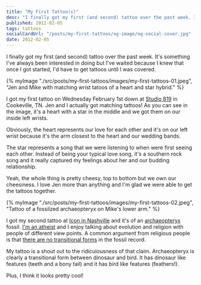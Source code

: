 ```yaml
---
title: "My First Tattoo(s)"
desc: "I finally got my first (and second) tattoo over the past week. It's something I've always been interested in doing but I've waited because I knew that once I got started, I'd have to get tattoos until I was covered."
published: 2012-02-05
tags: tattoos
socialCardUrl: "/posts/my-first-tattoos/og-image/og-social-cover.jpg"
date: 2012-02-05
---
```

I finally got my first (and second) tattoo over the past week. It's something I've always been interested in doing but I've waited because I knew that once I got started, I'd have to get tattoos until I was covered.

{% myImage "./src/posts/my-first-tattoos/images/my-first-tattoos-01.jpeg", "Jen and Mike with matching wrist tatoos of a heart and star hybrid." %}

I got my first tattoo on Wednesday February 1st down at [Studio 819](https://www.facebook.com/pages/Studio-819/146659945381598) in Cookeville, TN. Jen and I actually got matching tattoos! As you can see in the image, it's a heart with a star in the middle and we got them on our inside left wrists.

Obviously, the heart represents our love for each other and it's on our left wrist because it's the arm closest to the heart and our wedding bands.

The star represents a song that we were listening to when were first seeing each other. Instead of being your typical love song, it's a southern rock song and it really captured my feelings about her and our budding relationship.

Yeah, the whole thing is pretty cheesy, top to bottom but we own our cheesiness. I love Jen more than anything and I'm glad we were able to get the tattoos together.

{% myImage "./src/posts/my-first-tattoos/images/my-first-tattoos-02.jpeg", "Tattoo of a fossilzed archaeopteryx on Mike's lower arm." %}

I got my second tattoo at [Icon in Nashville](http://icontattoo.com/) and it's of an [archaeopteryx](http://en.wikipedia.org/wiki/Archaeopteryx) fossil. [I'm an atheist](/posts/why-im-an-atheist/) and I enjoy talking about evolution and religion with people of different view points. A common argument from religious people is that [there are no transitional forms](http://www.icr.org/fossils-stasis/) in the fossil record.

My tattoo is a shout out to the ridiculousness of that claim. Archaeopteryx is clearly a transitional form between dinosaur and bird. It has dinosaur like features (teeth and a bony tail) and it has bird like features (feathers!).

Plus, I think it looks pretty cool!